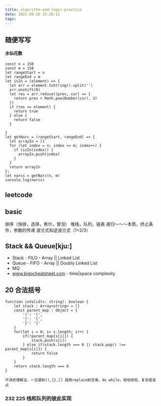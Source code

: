 ```yaml
---
title: algorithm-and-logic-practice
date: 2021-09-26 15:26:11
tags:
---
```

## 随便写写
#### 水仙花数

```
const n = 150
const m = 158
let rangeStart = n
let rangeEnd = m
let isIn = (element) => {
  let arr = element.toString().split('')
  arr.unshift(0)
  let res = arr.reduce((prev, cur) => {
    return prev + Math.pow(Number(cur), 3)
  })
  if (res == element) {
    return true
  } else {
    return false
  }

}
let getNarc = (rangeStart, rangeEnd) => {
  let arrayIn = []
  for (let index = n; index <= m; index++) {
    if (isIn(index)) {
      arrayIn.push(index)
    }
  }
  return arrayIn
};
let narcs = getNarc(n, m)
console.log(narcs)
```

## leetcode



## basic

排序（快排，选择，希尔，冒泡） 
堆栈，队列，链表 递归～～～本质，终止条件，参数的传递
波兰式和逆波兰式（1+2/3）

## Stack && Queue[kju:]
- Stack - FILO - Array || Linked List 
- Queue - FIFO - Array || Doubly Linked List
- MQ
- www.bigocheatsheet.com - time|space complexity

## 20 合法括号
```
function isValid(s: string): boolean {
    let stack : Array<string> = []
    const parent_map : Object = {
        ')': '(',
        ']': '[',
        '}': '{'
    }
    for(let i = 0; i< s.length; i++) {
        if(!parent_map[s[i]]) {
            stack.push(s[i])
        } else if(stack.length === 0 || stack.pop() !== parent_map[s[i]]) {
            return false
        }
    }
    return stack.length === 0
}
```
```
不讲武德解法，一旦遇到(),{},[] 就用replace到空串，do while，哈哈哈哈，复杂度高点
```

### 232 225 栈和队列的彼此实现

